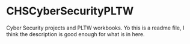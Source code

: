# CHSCyberSecurityPLTW
Cyber Security projects and PLTW workbooks.
Yo this is a readme file, I think the description is good enough for what is in here.
